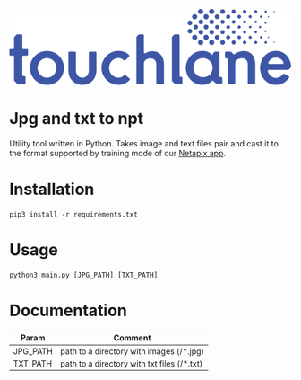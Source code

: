 ![LOGO](https://github.com/touchlane/NetapixTools/blob/master/Assets/logo.svg)

# Jpg and txt to npt

Utility tool written in Python. Takes image and text files pair and cast it to the format supported by training mode of our [Netapix app](https://github.com/touchlane/Netapix). 

# Installation

```
pip3 install -r requirements.txt
```

# Usage

```
python3 main.py [JPG_PATH] [TXT_PATH]
```

# Documentation

| Param | Comment |
| ------------- | ------------- |
| JPG_PATH | path to a directory with images (/*.jpg)|
| TXT_PATH | path to a directory with txt files (/*.txt)|
